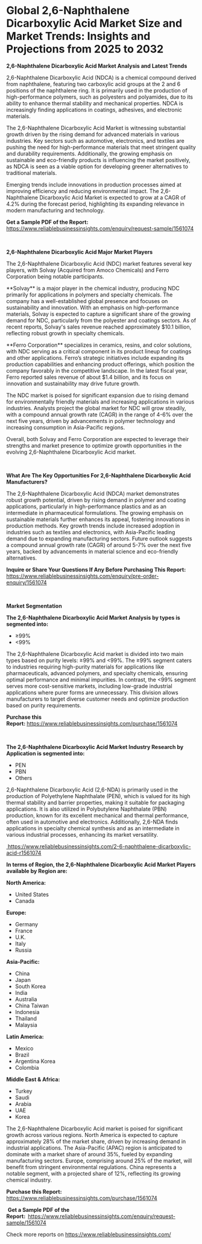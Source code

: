 <p><h1>Global 2,6-Naphthalene Dicarboxylic Acid Market Size and Market Trends: Insights and Projections from 2025 to 2032</h1></p><p><strong>2,6-Naphthalene Dicarboxylic Acid Market Analysis and Latest Trends</strong></p>
<p><p>2,6-Naphthalene Dicarboxylic Acid (NDCA) is a chemical compound derived from naphthalene, featuring two carboxylic acid groups at the 2 and 6 positions of the naphthalene ring. It is primarily used in the production of high-performance polymers, such as polyesters and polyamides, due to its ability to enhance thermal stability and mechanical properties. NDCA is increasingly finding applications in coatings, adhesives, and electronic materials.</p><p>The 2,6-Naphthalene Dicarboxylic Acid Market is witnessing substantial growth driven by the rising demand for advanced materials in various industries. Key sectors such as automotive, electronics, and textiles are pushing the need for high-performance materials that meet stringent quality and durability requirements. Additionally, the growing emphasis on sustainable and eco-friendly products is influencing the market positively, as NDCA is seen as a viable option for developing greener alternatives to traditional materials.</p><p>Emerging trends include innovations in production processes aimed at improving efficiency and reducing environmental impact. The 2,6-Naphthalene Dicarboxylic Acid Market is expected to grow at a CAGR of 4.2% during the forecast period, highlighting its expanding relevance in modern manufacturing and technology.</p></p>
<p><strong>Get a Sample PDF of the Report:&nbsp;</strong> <a href="https://www.reliablebusinessinsights.com/enquiry/request-sample/1561074?utm_campaign=3276&utm_medium=2&utm_source=Github&utm_content=ia&utm_term=24032025&utm_id=26-naphthalene-dicarboxylic-acid">https://www.reliablebusinessinsights.com/enquiry/request-sample/1561074</a></p>
<p>&nbsp;</p>
<p><strong>2,6-Naphthalene Dicarboxylic Acid Major Market Players</strong></p>
<p><p>The 2,6-Naphthalene Dicarboxylic Acid (NDC) market features several key players, with Solvay (Acquired from Amoco Chemicals) and Ferro Corporation being notable participants.</p><p>**Solvay** is a major player in the chemical industry, producing NDC primarily for applications in polymers and specialty chemicals. The company has a well-established global presence and focuses on sustainability and innovation. With an emphasis on high-performance materials, Solvay is expected to capture a significant share of the growing demand for NDC, particularly from the polyester and coatings sectors. As of recent reports, Solvay's sales revenue reached approximately $10.1 billion, reflecting robust growth in specialty chemicals.</p><p>**Ferro Corporation** specializes in ceramics, resins, and color solutions, with NDC serving as a critical component in its product lineup for coatings and other applications. Ferro’s strategic initiatives include expanding its production capabilities and enhancing product offerings, which position the company favorably in the competitive landscape. In the latest fiscal year, Ferro reported sales revenue of about $1.4 billion, and its focus on innovation and sustainability may drive future growth.</p><p>The NDC market is poised for significant expansion due to rising demand for environmentally friendly materials and increasing applications in various industries. Analysts project the global market for NDC will grow steadily, with a compound annual growth rate (CAGR) in the range of 4-6% over the next five years, driven by advancements in polymer technology and increasing consumption in Asia-Pacific regions.</p><p>Overall, both Solvay and Ferro Corporation are expected to leverage their strengths and market presence to optimize growth opportunities in the evolving 2,6-Naphthalene Dicarboxylic Acid market.</p></p>
<p>&nbsp;</p>
<p><strong>What Are The Key Opportunities For 2,6-Naphthalene Dicarboxylic Acid Manufacturers?</strong></p>
<p><p>The 2,6-Naphthalene Dicarboxylic Acid (NDCA) market demonstrates robust growth potential, driven by rising demand in polymer and coating applications, particularly in high-performance plastics and as an intermediate in pharmaceutical formulations. The growing emphasis on sustainable materials further enhances its appeal, fostering innovations in production methods. Key growth trends include increased adoption in industries such as textiles and electronics, with Asia-Pacific leading demand due to expanding manufacturing sectors. Future outlook suggests a compound annual growth rate (CAGR) of around 5-7% over the next five years, backed by advancements in material science and eco-friendly alternatives.</p></p>
<p><strong>Inquire or Share Your Questions If Any Before Purchasing This Report:</strong> <a href="https://www.reliablebusinessinsights.com/enquiry/pre-order-enquiry/1561074?utm_campaign=3276&utm_medium=2&utm_source=Github&utm_content=ia&utm_term=24032025&utm_id=26-naphthalene-dicarboxylic-acid">https://www.reliablebusinessinsights.com/enquiry/pre-order-enquiry/1561074</a></p>
<p>&nbsp;</p>
<p><strong>Market Segmentation</strong></p>
<p><strong>The 2,6-Naphthalene Dicarboxylic Acid Market Analysis by types is segmented into:</strong></p>
<p><ul><li>≥99%</li><li><99%</li></ul></p>
<p><p>The 2,6-Naphthalene Dicarboxylic Acid market is divided into two main types based on purity levels: ≥99% and <99%. The ≥99% segment caters to industries requiring high-purity materials for applications like pharmaceuticals, advanced polymers, and specialty chemicals, ensuring optimal performance and minimal impurities. In contrast, the <99% segment serves more cost-sensitive markets, including low-grade industrial applications where purer forms are unnecessary. This division allows manufacturers to target diverse customer needs and optimize production based on purity requirements.</p></p>
<p><strong>Purchase this Report:&nbsp;</strong><a href="https://www.reliablebusinessinsights.com/purchase/1561074?utm_campaign=3276&utm_medium=2&utm_source=Github&utm_content=ia&utm_term=24032025&utm_id=26-naphthalene-dicarboxylic-acid">https://www.reliablebusinessinsights.com/purchase/1561074</a></p>
<p>&nbsp;</p>
<p><strong>The 2,6-Naphthalene Dicarboxylic Acid Market Industry Research by Application is segmented into:</strong></p>
<p><ul><li>PEN</li><li>PBN</li><li>Others</li></ul></p>
<p><p>2,6-Naphthalene Dicarboxylic Acid (2,6-NDA) is primarily used in the production of Polyethylene Naphthalate (PEN), which is valued for its high thermal stability and barrier properties, making it suitable for packaging applications. It is also utilized in Polybutylene Naphthalate (PBN) production, known for its excellent mechanical and thermal performance, often used in automotive and electronics. Additionally, 2,6-NDA finds applications in specialty chemical synthesis and as an intermediate in various industrial processes, enhancing its market versatility.</p></p>
<p><a href="https://www.reliablebusinessinsights.com/2-6-naphthalene-dicarboxylic-acid-r1561074?utm_campaign=3276&utm_medium=2&utm_source=Github&utm_content=ia&utm_term=24032025&utm_id=26-naphthalene-dicarboxylic-acid">&nbsp;https://www.reliablebusinessinsights.com/2-6-naphthalene-dicarboxylic-acid-r1561074</a></p>
<p><strong>In terms of Region, the 2,6-Naphthalene Dicarboxylic Acid Market Players available by Region are:</strong></p>
<p>
    <p> <strong> North America: </strong>
        <ul>
            <li>United States</li>
            <li>Canada</li>
        </ul>
        </p> 
    <p> <strong> Europe: </strong>
        <ul>
            <li>Germany</li>
            <li>France</li>
            <li>U.K.</li>
            <li>Italy</li>
            <li>Russia</li>
        </ul>
        </p> 
    <p> <strong> Asia-Pacific: </strong>
        <ul>
            <li>China</li>
            <li>Japan</li>
            <li>South Korea</li>
            <li>India</li>
            <li>Australia</li>
            <li>China Taiwan</li>
            <li>Indonesia</li>
            <li>Thailand</li>
            <li>Malaysia</li>
        </ul>
        </p> 
    <p> <strong> Latin America: </strong>
        <ul>
            <li>Mexico</li>
            <li>Brazil</li>
            <li>Argentina Korea</li>
            <li>Colombia</li>
        </ul>
        </p> 
    <p> <strong> Middle East & Africa: </strong>
        <ul>
            <li>Turkey</li>
            <li>Saudi</li>
            <li>Arabia</li>
            <li>UAE</li>
            <li>Korea</li>
        </ul>
    </p>
    </p>
<p><p>The 2,6-Naphthalene Dicarboxylic Acid market is poised for significant growth across various regions. North America is expected to capture approximately 28% of the market share, driven by increasing demand in industrial applications. The Asia-Pacific (APAC) region is anticipated to dominate with a market share of around 35%, fueled by expanding manufacturing sectors. Europe, comprising around 25% of the market, will benefit from stringent environmental regulations. China represents a notable segment, with a projected share of 12%, reflecting its growing chemical industry.</p></p>
<p><strong>Purchase this Report: </strong><a href="https://www.reliablebusinessinsights.com/purchase/1561074?utm_campaign=3276&utm_medium=2&utm_source=Github&utm_content=ia&utm_term=24032025&utm_id=26-naphthalene-dicarboxylic-acid">https://www.reliablebusinessinsights.com/purchase/1561074</a></p>
<p>&nbsp;<strong>Get a Sample PDF of the Report:&nbsp;&nbsp;</strong><a href="https://www.reliablebusinessinsights.com/enquiry/request-sample/1561074?utm_campaign=3276&utm_medium=2&utm_source=Github&utm_content=ia&utm_term=24032025&utm_id=26-naphthalene-dicarboxylic-acid">https://www.reliablebusinessinsights.com/enquiry/request-sample/1561074</a></p>
<p><strong></strong></p>
<p>Check more reports on <a href="https://www.reliablebusinessinsights.com/?utm_campaign=3276&utm_medium=2&utm_source=Github&utm_content=ia&utm_term=24032025&utm_id=26-naphthalene-dicarboxylic-acid">https://www.reliablebusinessinsights.com/</a></p>